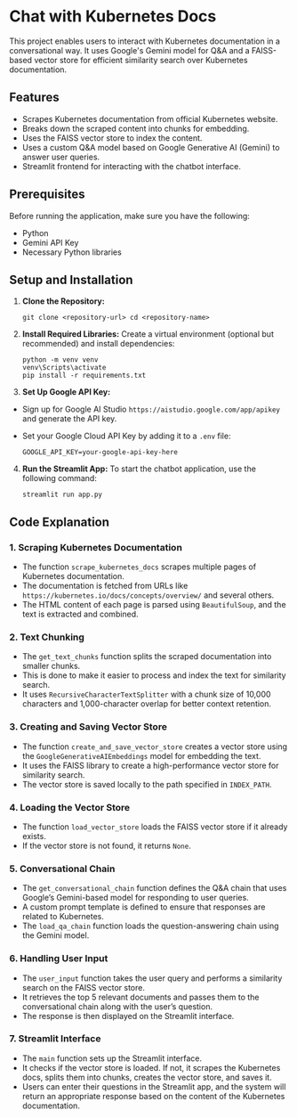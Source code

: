# Chat with Kubernetes Docs

This project enables users to interact with Kubernetes documentation in a conversational way. It uses Google's Gemini model for Q&A and a FAISS-based vector store for efficient similarity search over Kubernetes documentation.

## Features
- Scrapes Kubernetes documentation from official Kubernetes website.
- Breaks down the scraped content into chunks for embedding.
- Uses the FAISS vector store to index the content.
- Uses a custom Q&A model based on Google Generative AI (Gemini) to answer user queries.
- Streamlit frontend for interacting with the chatbot interface.

## Prerequisites
Before running the application, make sure you have the following:
- Python
- Gemini API Key
- Necessary Python libraries

## Setup and Installation

1. **Clone the Repository:**

    ```
    git clone <repository-url> cd <repository-name>
    ```

2. **Install Required Libraries:**
   Create a virtual environment (optional but recommended) and install dependencies:
   ```
   python -m venv venv
   venv\Scripts\activate
   pip install -r requirements.txt
   ```
   
3. **Set Up Google API Key:**
- Sign up for Google AI Studio `https://aistudio.google.com/app/apikey` and generate the API key.
- Set your Google Cloud API Key by adding it to a `.env` file:
  
  ```
  GOOGLE_API_KEY=your-google-api-key-here
  ```

4. **Run the Streamlit App:**
    To start the chatbot application, use the following command:
    
    ```
    streamlit run app.py
    ```


## Code Explanation

### 1. **Scraping Kubernetes Documentation**
- The function `scrape_kubernetes_docs` scrapes multiple pages of Kubernetes documentation.
- The documentation is fetched from URLs like `https://kubernetes.io/docs/concepts/overview/` and several others.
- The HTML content of each page is parsed using `BeautifulSoup`, and the text is extracted and combined.

### 2. **Text Chunking**
- The `get_text_chunks` function splits the scraped documentation into smaller chunks.
- This is done to make it easier to process and index the text for similarity search.
- It uses `RecursiveCharacterTextSplitter` with a chunk size of 10,000 characters and 1,000-character overlap for better context retention.

### 3. **Creating and Saving Vector Store**
- The function `create_and_save_vector_store` creates a vector store using the `GoogleGenerativeAIEmbeddings` model for embedding the text.
- It uses the FAISS library to create a high-performance vector store for similarity search.
- The vector store is saved locally to the path specified in `INDEX_PATH`.

### 4. **Loading the Vector Store**
- The function `load_vector_store` loads the FAISS vector store if it already exists.
- If the vector store is not found, it returns `None`.

### 5. **Conversational Chain**
- The `get_conversational_chain` function defines the Q&A chain that uses Google’s Gemini-based model for responding to user queries.
- A custom prompt template is defined to ensure that responses are related to Kubernetes.
- The `load_qa_chain` function loads the question-answering chain using the Gemini model.

### 6. **Handling User Input**
- The `user_input` function takes the user query and performs a similarity search on the FAISS vector store.
- It retrieves the top 5 relevant documents and passes them to the conversational chain along with the user’s question.
- The response is then displayed on the Streamlit interface.

### 7. **Streamlit Interface**
- The `main` function sets up the Streamlit interface.
- It checks if the vector store is loaded. If not, it scrapes the Kubernetes docs, splits them into chunks, creates the vector store, and saves it.
- Users can enter their questions in the Streamlit app, and the system will return an appropriate response based on the content of the Kubernetes documentation.
